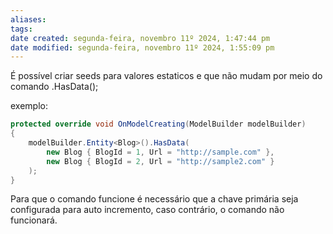 ```yaml
---
aliases: 
tags: 
date created: segunda-feira, novembro 11º 2024, 1:47:44 pm
date modified: segunda-feira, novembro 11º 2024, 1:55:09 pm
---
```

É possível criar seeds para valores estaticos e que não mudam por meio do comando .HasData();

exemplo:

```cs
protected override void OnModelCreating(ModelBuilder modelBuilder)
{
    modelBuilder.Entity<Blog>().HasData(
        new Blog { BlogId = 1, Url = "http://sample.com" },
        new Blog { BlogId = 2, Url = "http://sample2.com" }
    );
}
```

Para que o comando funcione é necessário que a chave primária seja configurada para auto incremento, caso contrário, o comando não funcionará.
